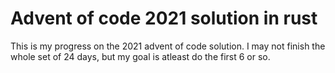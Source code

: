# Advent of code 2021 solution in rust

This is my progress on the 2021 advent of code solution.
I may not finish the whole set of 24 days, but my goal is atleast do the first 6 or so.

